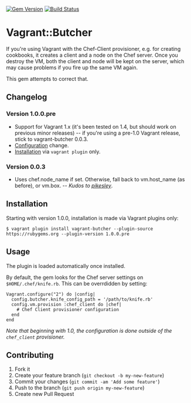 [![Gem Version](https://badge.fury.io/rb/vagrant-butcher.png)](http://badge.fury.io/rb/vagrant-butcher)
[![Build Status](https://travis-ci.org/cassianoleal/vagrant-butcher.png)](https://travis-ci.org/cassianoleal/vagrant-butcher)

# Vagrant::Butcher

If you're using Vagrant with the Chef-Client provisioner, e.g. for creating cookbooks, it creates a client and a node on the Chef server. Once you destroy the VM, both the client and node will be kept on the server, which may cause problems if you fire up the same VM again.

This gem attempts to correct that.

## Changelog

### Version 1.0.0.pre

* Support for Vagrant 1.x (it's been tested on 1.4, but should work on previous minor releases) -- if you're using a pre-1.0 Vagrant release, stick to vagrant-butcher 0.0.3.
* [Configuration](#usage) change.
* [Installation](#install) via `vagrant plugin` only.

### Version 0.0.3

* Uses chef.node_name if set. Otherwise, fall back to vm.host_name (as before), or vm.box. -- _Kudos to [pikesley](https://github.com/pikesley)_.

## <a id="install"></a>Installation

Starting with version 1.0.0, installation is made via Vagrant plugins only:

    $ vagrant plugin install vagrant-butcher --plugin-source https://rubygems.org --plugin-version 1.0.0.pre

## <a id='usage'></a>Usage

The plugin is loaded automatically once installed.

By default, the gem looks for the Chef server settings on `$HOME/.chef/knife.rb`. This can be overrdidden by setting:

    Vagrant.configure("2") do |config|
      config.butcher.knife_config_path = '/path/to/knife.rb'
      config.vm.provision :chef_client do |chef|
        # Chef Client provisioner configuration
      end
    end

_Note that beginning with 1.0, the configuration is done outside of the `chef_client` provisioner._

## Contributing

1. Fork it
2. Create your feature branch (`git checkout -b my-new-feature`)
3. Commit your changes (`git commit -am 'Add some feature'`)
4. Push to the branch (`git push origin my-new-feature`)
5. Create new Pull Request
